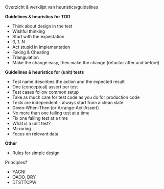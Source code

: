 Overzicht & werklijst van heuristics/guidelines


**Guidelines & heuristics for TDD**
- Think about design in the test
- Wishful thinking
- Start with the expectation
- 0, 1, N
- Act stupid in implementation
- Faking & Cheating
- Triangulation
- Make the change easy, then make the change (refactor after and before)

**Guidelines & heuristics for (unit) tests**
- Test name describes the action and the expected result
- One (conceptual) assert per test
- Test cases follow common setup
- Take as much care for test code as you do for production code
- Tests are independent - always start from a clean slate
- Given-When-Then (or Arrange-Act-Assert)
- No more than one failing test at a time
- Fix one failing test at a time
- What is a unit test?
- Mirroring
- Focus on relevant data

**Other**
- Rules for simple design


Principles?
- YAGNI
- OAOO, DRY
- DTSTTCPW

